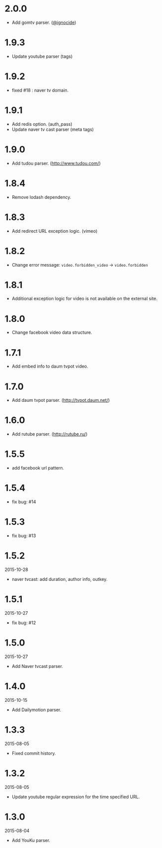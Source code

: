 # 2.0.0

- Add gomtv parser. ([@ignocide](https://github.com/ignocide))

# 1.9.3

- Update youtube parser (tags)

# 1.9.2

- fixed #18 : naver tv domain.

# 1.9.1

- Add redis option. (auth_pass)
- Update naver tv cast parser (meta tags)

# 1.9.0

- Add tudou parser. (http://www.tudou.com/)

# 1.8.4

- Remove lodash dependency.

# 1.8.3

- Add redirect URL exception logic. (vimeo)

# 1.8.2

- Change error message: `video.forbidden_video` -> `video.forbidden`

# 1.8.1

- Additional exception logic for video is not available on the external site.

# 1.8.0

- Change facebook video data structure.

# 1.7.1

- Add embed info to daum tvpot video.

# 1.7.0

- Add daum tvpot parser. (http://tvpot.daum.net/)

# 1.6.0

- Add rutube parser. (http://rutube.ru/)

# 1.5.5

- add facebook url pattern.

# 1.5.4

- fix bug: #14

# 1.5.3

- fix bug: #13

# 1.5.2

2015-10-28

- naver tvcast: add duration, author info, outkey.

# 1.5.1

2015-10-27

 - fix bug: #12

# 1.5.0

2015-10-27

 - Add Naver tvcast parser.


# 1.4.0

2015-10-15

 - Add Dailymotion parser.

# 1.3.3

2015-08-05

 - Fixed commit history.

# 1.3.2

2015-08-05

 - Update youtube regular expression for the time specified URL.

# 1.3.0

2015-08-04

 - Add YouKu parser.
